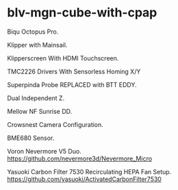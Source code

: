 # blv-mgn-cube-with-cpap

Biqu Octopus Pro.

Klipper with Mainsail.

Klipperscreen With HDMI Touchscreen.

TMC2226 Drivers With Sensorless Homing X/Y

Superpinda Probe REPLACED with BTT EDDY.

Dual Independent Z.

Mellow NF Sunrise DD.

Crowsnest Camera Configuration.

BME680 Sensor.

Voron Nevermore V5 Duo. https://github.com/nevermore3d/Nevermore_Micro

Yasuoki Carbon Filter 7530 Recirculating HEPA Fan Setup. https://github.com/yasuoki/ActivatedCarbonFilter7530
